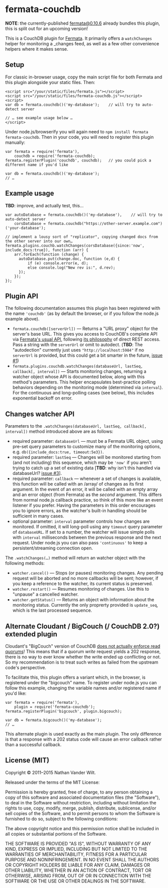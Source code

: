 # fermata-couchdb

**NOTE**: the currently-published fermata@0.10.6 already bundles this plugin, this is split out for an upcoming version!


This is a CouchDB plugin for [Fermata](https://github.com/natevw/fermata). It primarily offers a `watchChanges` helper for monitoring a _changes feed, as well as a few other convenience helpers where it makes sense.


## Setup

For classic in-browser usage, copy the main script file for both Fermata and this plugin alongside your static files. Then:

    <script src="/your/static/files/fermata.js"></script>
    <script src="/your/static/files/fermata-couchdb.js"></script>
    <script>
    var db = fermata.couchdb()('my-database');    // will try to auto-detect server
    
    // … see example usage below …
    </script>

Under node.js/browserify you will again need to `npm install fermata fermata-couchdb`. Then in your code, you will need to register this plugin manually:


    var fermata = require('fermata'),
        couchdb = require('fermata-couchdb);
    fermata.registerPlugin('couchdb', couchdb);   // you could pick a different name if you'd like
    
    var db = fermata.couchdb()('my-database');
    // …

## Example usage

**TBD**: improve, and actually test, this…

    var autoDatabase = fermata.couchdb()('my-database'),    // will try to auto-detect server
        corsDatabase = fermata.couchdb("https://other-server.example.com")('your-database');
    
    // implement a lousy sort of "replicator", copying changed docs from the other server into our own…
    fermata.plugins.couchb.watchChanges(corsDatabase({since:'now', include_docs:true}), function (arr) {
        arr.forEach(function (change) {
          autoDatabase.put(change.doc, function (e,d) {
              if (e) console.error(e, d);
              else console.log("New rev is:", d.rev);
          });
        });
    });

    
## Plugin API

The following documentation assumes this plugin has been registered with the name `'couchdb'` (as by default the browser, or if you follow the node.js example above).

- `fermata.couchdb([serverUrl])` — Returns a "URL proxy" object for the server's base URL. This gives you access to CouchDB's complete API via [Fermata's usual API](https://github.com/natevw/fermata#complete-documentation), following [its philosophy](https://github.com/natevw/fermata#why) of direct REST access. Pass a string with the `serverUrl` or omit to autodect. (**TBD**: The "autodection" currently just uses `"http://localhost:5984"` if no `serverUrl` is provided, but this could get a bit smarter in the future, [issue #1](https://github.com/natevw/fermata-couchdb/issues/1))
- `fermata.plugins.couchdb.watchChanges(databaseUrl, lastSeq, callback[, interval])` — Starts monitoring changes, returning a watcher object whose API is documented below, along with this method's parameters. This helper encapsulates best-practice polling behaviors depending on the monitoring mode (determined via `interval`). For the continuous and long-polling cases (see below), this includes exponential backoff on error.


## Changes watcher API

Parameters to the `.watchChanges(databaseUrl, lastSeq, callback[, interval])` method introduced above are as follows:

- required parameter: `databaseUrl` — must be a Fermata URL object, using pre-set query parameters to customize many of the monitoring options, e.g. `db({include_docs:true, timeout:5e3})`.
- required parameter: `lastSeq` — Changes will be monitored starting from (and not including) this sequence, which may be `'now'` if you aren't trying to catch up a set of existing data [**TBD**: why isn't this handled via databaseUrl? [issue #3](https://github.com/natevw/fermata-couchdb/issues/3)].
- required parameter: `callback` — whenever a set of changes is available, this function will be called with an /array/ of changes as its first argument. In the event of an error, it will be called with an empty array and an error object (from Fermata) as the *second* argument. This differs from normal node.js callback practice, so think of this more like an event listener if you prefer. Having the parameters in this order encourages you to ignore errors, as the watcher's built-in handling should be sufficient in many cases.
- optional parameter: `interval` parameter controls how changes are monitored. If omitted, it will long-poll using any `timeout` query parameter of `databaseURL`. If set to a number, the watcher will issue simple polls with `interval` milliseconds between the previous response and the next request. Under node.js you can also pass `'continuous'` to keep a persistent/streaming connection open.

The `.watchChanges(…)` method will return an watcher object with the following methods:

- `watcher.cancel()` — Stops (or pauses) monitoring changes. Any pending request will be aborted and no more callbacks will be sent; however, if you keep a reference to the watcher, its current status is preserved.
- `watcher.restart()` — Resumes monitoring of changes. Use this to "unpause" a cancelled watcher.
- `watcher.getStatus()` — Returns an object with information about the monitoring status. Currently the only proprerty provided is `update_seq`, which is the last processed sequence.


## Alternate Cloudant / BigCouch (/ CouchDB 2.0?) extended plugin

Cloudant's "BigCouch" version of CouchDB [does not actually enforce read quorums](https://github.com/cloudant/bigcouch/issues/55#issuecomment-30186518)! This means that if a quorum *write* request yields a 202 response, there is no way to ever know whether the write ended up conflicting or not. So my recommendation is to treat such writes as failed from the upstream code's perspective.

To facilitate this, this plugin offers a variant which, in the browser, is registered under the "bigcouch" name. To register under node.js you can follow this example, changing the variable names and/or registered name if you'd like:

    var fermata = require('fermata'),
        plugin = require('fermata-couchdb');
    fermata.registerPlugin('bigcouch', plugin.bigcouch);
    
    var db = fermata.bigcouch()('my-database');
    // …

This alternate plugin is used exactly as the main plugin. The only difference is that a response with a 202 status code will cause an error callback rather than a successful callback.


## License (MIT)

Copyright © 2011–2015 Nathan Vander Wilt.

Released under the terms of the MIT License:

Permission is hereby granted, free of charge, to any person obtaining a copy
of this software and associated documentation files (the "Software"), to deal
in the Software without restriction, including without limitation the rights
to use, copy, modify, merge, publish, distribute, sublicense, and/or sell
copies of the Software, and to permit persons to whom the Software is
furnished to do so, subject to the following conditions:

The above copyright notice and this permission notice shall be included in
all copies or substantial portions of the Software.

THE SOFTWARE IS PROVIDED "AS IS", WITHOUT WARRANTY OF ANY KIND, EXPRESS OR
IMPLIED, INCLUDING BUT NOT LIMITED TO THE WARRANTIES OF MERCHANTABILITY,
FITNESS FOR A PARTICULAR PURPOSE AND NONINFRINGEMENT. IN NO EVENT SHALL THE
AUTHORS OR COPYRIGHT HOLDERS BE LIABLE FOR ANY CLAIM, DAMAGES OR OTHER
LIABILITY, WHETHER IN AN ACTION OF CONTRACT, TORT OR OTHERWISE, ARISING FROM,
OUT OF OR IN CONNECTION WITH THE SOFTWARE OR THE USE OR OTHER DEALINGS IN
THE SOFTWARE.
